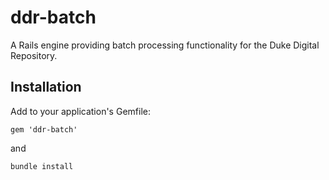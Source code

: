 # ddr-batch

A Rails engine providing batch processing functionality for the Duke Digital Repository.

## Installation

Add to your application's Gemfile:

    gem 'ddr-batch'

and

    bundle install
